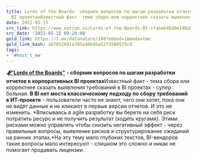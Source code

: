 ```yaml
---
title: Lords of the Boards  сборник вопросов по шагам разработки отчетов в корпоративных
  BI проектахИзвестный факт  тема сбора или корректнее сказать выявлен
date: 2022-05-15
src_link: https://www.notion.so/Lords-of-the-Boards-BI-cfabeb46d0e148a58347667b41e83a20
src_date: '2022-05-15 09:20:00'
gold_link: https://t.me/datanature/108?embed=1&mode=tme
gold_link_hash: a07052b91a705e40b4ba5273500575c0
tags:
- '#host_t_me'
---
```


***🏂***[**"Lords of the Boards"**](https://miro.com/app/board/uXjVOLLzsE4=/) **- сборник вопросов по шагам разработки отчетов в корпоративных BI проектах**Известный факт - тема сбора или корректнее сказать выявления требований в BI проектах - супер больная. **В BI нет места классическому подходу по сбору требований в ИТ-проекте** - пользователи часто не знают, чего они хотят, пока они не видят данные и не кликают в первые версии отчетов. И это не изменить. *Вписываясь в agile разработку вы берете на себя риск потратить ресурс и не получить результат (ходить кругами). Этими рисками можно управлять чтобы снизить негативный эффект - через правильные вопросы, выявление рисков и структурирование ожиданий на ранних этапах.*На эту тему мало глубоких текстов, BI-вендоров такие вопросы мало интересуют - слишком это сложно и никак не помогает продавать лицензии.